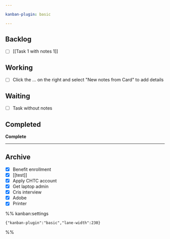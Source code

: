```yaml
---

kanban-plugin: basic

---
```


## Backlog

- [ ] [[Task 1 with notes 1]]


## Working

- [ ] Click the ... on the right and select "New notes from Card" to add details


## Waiting

- [ ] Task without notes


## Completed

**Complete**


***

## Archive

- [x] Benefit enrollment
- [x] [[test]]
- [x] Apply CHTC account
- [x] Get laptop admin
- [x] Cris interview
- [x] Adobe
- [x] Printer

%% kanban:settings
```
{"kanban-plugin":"basic","lane-width":230}
```
%%